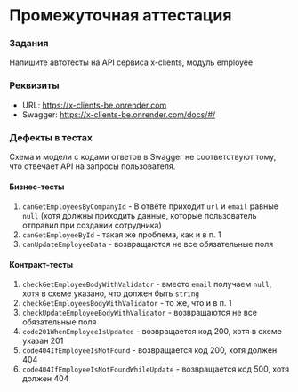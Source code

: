 # Промежуточная аттестация

### Задания

Напишите автотесты на API сервиса x-clients, модуль employee

### Реквизиты

- URL: https://x-clients-be.onrender.com
- Swagger: https://x-clients-be.onrender.com/docs/#/

### Дефекты в тестах

Схема и модели с кодами ответов в Swagger не соответствуют тому, что отвечает API на запросы пользователя.

#### Бизнес-тесты

1. `canGetEmployeesByCompanyId` - В ответе приходит `url` и `email` равные `null` (хотя должны приходить данные, которые пользователь отправил при создании сотрудника)
2. `canGetEmployeeById` - такая же проблема, как и в п. 1
3. `canUpdateEmployeeData` - возвращаются не все обязательные поля

#### Контракт-тесты

1. `checkGetEmployeeBodyWithValidator` - вместо `email` получаем `null`, хотя в схеме указано, что должен быть `string`
2. `checkGetEmployeesBodyWithValidator` - то же, что и в п. 1
3. `checkUpdateEmployeeBodyWithValidator` - возвращаются не все обязательные поля
4. `code201WhenEmployeeIsUpdated` - возвращается код 200, хотя в схеме указан 201
5. `code404IfEmployeeIsNotFound` - возвращается код 200, хотя должен 404
6. `code404IfEmployeeIsNotFoundWhileUpdate` - возвращается код 500, хотя должен 404